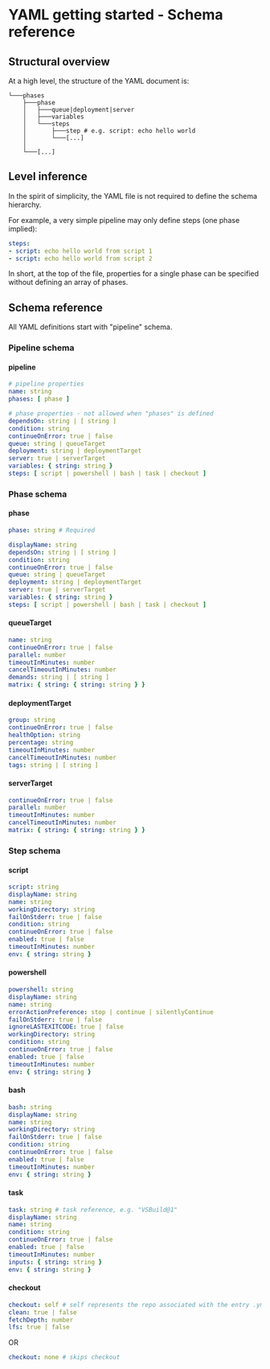 # YAML getting started - Schema reference

## Structural overview

At a high level, the structure of the YAML document is:

```
└───phases
    ├───phase
    │   ├───queue|deployment|server
    │   ├───variables
    │   └───steps
    │       ├───step # e.g. script: echo hello world
    │       └───[...]
    │
    └───[...]
```

## Level inference

In the spirit of simplicity, the YAML file is not required to define the schema hierarchy.

For example, a very simple pipeline may only define steps (one phase implied):

```yaml
steps:
- script: echo hello world from script 1
- script: echo hello world from script 2
```

In short, at the top of the file, properties for a single phase can be specified without defining an array of phases.

<!-- Commenting-out template schema for now
The inference rules apply to templates as well. For details, see the schema reference section below.
-->

## Schema reference

All YAML definitions start with \"pipeline\" schema.

### Pipeline schema

#### pipeline

```yaml
# pipeline properties
name: string
phases: [ phase ]

# phase properties - not allowed when "phases" is defined
dependsOn: string | [ string ]
condition: string
continueOnError: true | false
queue: string | queueTarget
deployment: string | deploymentTarget
server: true | serverTarget
variables: { string: string }
steps: [ script | powershell | bash | task | checkout ]
```

<!-- #### repoResource

```yaml
repo: string # e.g. repo: self
clean: true | false
fetchDepth: number
lfs: true | false
``` -->

<!-- Commenting-out template schema for now
#### processTemplateReference

```yaml
name: string # relative path to process template
parameters: { string: any }
phases: [ # phase specific step overrides
  {
    name: string
    jobs: [ # phase and job specific step overrides
      {
        name: string
        steps: { string: [ script | powershell | bash | task ] }
      }
    ]
    steps: { string: [ script | powershell | bash | task ] }
  }
]
jobs: [ # job specific step overrides
  {
    name: string
    steps: { string: [ script | powershell | bash | task ] }
  }
]
steps: { string: [ script | powershell | bash | task ] } # step overrides
```

#### processTemplate

```yaml
resources: [ resource ]
phases: [ phase | phasesTemplateReference ]
jobs: [ job | jobsTemplateReference ]
steps: [ script | powershell | bash | task | stepsPhase | stepsTemplateReference ]
```
-->

### Phase schema

#### phase

```yaml
phase: string # Required

displayName: string
dependsOn: string | [ string ]
condition: string
continueOnError: true | false
queue: string | queueTarget
deployment: string | deploymentTarget
server: true | serverTarget
variables: { string: string }
steps: [ script | powershell | bash | task | checkout ]
```

#### queueTarget

```yaml
name: string
continueOnError: true | false
parallel: number
timeoutInMinutes: number
cancelTimeoutInMinutes: number
demands: string | [ string ]
matrix: { string: { string: string } }
```

#### deploymentTarget

```yaml
group: string
continueOnError: true | false
healthOption: string
percentage: string
timeoutInMinutes: number
cancelTimeoutInMinutes: number
tags: string | [ string ]
```

#### serverTarget

```yaml
continueOnError: true | false
parallel: number
timeoutInMinutes: number
cancelTimeoutInMinutes: number
matrix: { string: { string: string } }
```

<!-- Commenting-out template schema for now
#### phasesTemplateReference

```yaml
template: string # relative path
parameters: { string: any }
phases: [ # phase specific step overrides
  {
    name: string
    jobs: [ # phase and job specific step overrides
      {
        name: string
        steps: { string: [ script | powershell | bash | task ] }
      }
    ]
    steps: { string: [ script | powershell | bash | task ] }
  }
]
jobs: [ # job specific step overrides
  {
    name: string
    steps: { string: [ script | powershell | bash | task ] }
  }
]
steps: { string: [ script | powershell | bash | task ] } # step overrides
```

#### phasesTemplate

```yaml
phases: [ phase ]
jobs: [ job | jobsTemplateReference ]
steps: [ script | powershell | bash | task | stepsPhase | stepsTemplateReference ]
```
-->

<!-- Commenting-out variable object syntax for now
#### variable

```yaml
name: string
value: string
verbatim: bool # instructs agent not to uppercase/etc when setting env var
```
-->

<!-- Commenting-out template schema for now
#### variablesTemplateReference

```yaml
template: string # relative path
parameters: { string: any }
```

#### variablesTemplate

```yaml
variables: [ variable ]
```
-->

### Step schema

#### script

```yaml
script: string
displayName: string
name: string
workingDirectory: string
failOnStderr: true | false
condition: string
continueOnError: true | false
enabled: true | false
timeoutInMinutes: number
env: { string: string }
```

#### powershell

```yaml
powershell: string
displayName: string
name: string
errorActionPreference: stop | continue | silentlyContinue
failOnStderr: true | false
ignoreLASTEXITCODE: true | false
workingDirectory: string
condition: string
continueOnError: true | false
enabled: true | false
timeoutInMinutes: number
env: { string: string }
```

#### bash

```yaml
bash: string
displayName: string
name: string
workingDirectory: string
failOnStderr: true | false
condition: string
continueOnError: true | false
enabled: true | false
timeoutInMinutes: number
env: { string: string }
```

#### task

```yaml
task: string # task reference, e.g. "VSBuild@1"
displayName: string
name: string
condition: string
continueOnError: true | false
enabled: true | false
timeoutInMinutes: number
inputs: { string: string }
env: { string: string }
```

#### checkout

```yaml
checkout: self # self represents the repo associated with the entry .yml file
clean: true | false
fetchDepth: number
lfs: true | false
```

OR

```yaml
checkout: none # skips checkout
```

<!-- Commenting-out step group for now
#### stepGroup

```yaml
phase: string # name
steps: [ script | powershell | bash | task ]
```
-->

<!-- Commenting-out template schema for now since it's main value comes with templates and docker
#### stepsTemplateReference

```yaml
template: string # relative path
parameters: { string: any }
steps: { string: [ script | powershell | bash | task ] } # step overrides
```

#### stepsTemplate

```yaml
steps: [ script | powershell | bash | task | stepsPhase ]
```
-->
